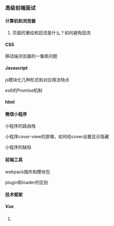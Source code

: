 ### 高级前端面试

#### 计算机和浏览器

1. 页面的重绘和回流是什么？如何避免回流


#### CSS

移动端浏览器的一像素问题



#### Javascript

js模块化几种形式和对应用法特点

es6的Promise机制





#### html


#### 微信小程序

小程序的路由栈

小程序cover-view的原理，如何给cover设置显示隐藏

小程序的缺陷


#### 前端工具


 webpack插件和模块包

  plugin和loader的区别



#### 技术框架

#####  Vue

1. 